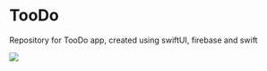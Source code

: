 # TooDo
Repository for TooDo app, created using swiftUI, firebase and swift

<img src="https://github.com/AugustoBSimionato/TooDo/assets/72254418/488a3578-9316-4c71-aded-821958602a4c" />
